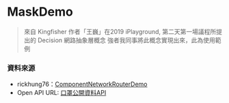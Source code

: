 # MaskDemo #

> 來自 Kingfisher 作者「王巍」在2019 iPlayground, 第二天第一場議程所提出的 Decision 網路抽象層概念
強者我同事將此概念實現出來，此為使用範例

### 資料來源 ###
* rickhung76：[ComponentNetworkRouterDemo](https://github.com/rickhung76/ComponentNetworkRouterDemo)
* Open API URL:  [口罩公開資料API](https://raw.githubusercontent.com/kiang/pharmacies/master/json/points.json)
